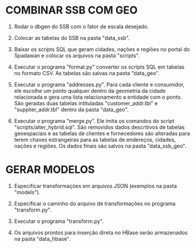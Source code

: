 # COMBINAR SSB COM GEO

1. Rodar o dbgen do SSB com o fator de escala desejado.

2. Colocar as tabelas do SSB na pasta "data_ssb".

3. Baixar os scripts SQL que geram cidades, nações e regiões no portal do Spadawan e colocar os arquivos na pasta "scripts".

4. Executar o programa "format.py" converter os scripts SQL em tabelas no formato CSV. As tabelas são salvas na pasta "data_geo".

5. Executar o programa "addresses.py". Para cada cliente e consumidor, ele escolhe um ponto qualquer dentro da geometria da cidade relacionada e gera uma lista relacionamento a entidade com o ponto. São geradas duas tabelas intituladas "customer_addr.tbl" e "supplier_addr.tbl" dentro da pasta "data_geo".

6. Executar o programa "merge.py". Ele imita os comandos do script "scripts/alter_hybrid.sql". São removidos dados descritivos de tabelas geoespaciais e as tabelas de clientes e fornecedores são alteradas para terem chaves estrangeiras para as tabelas de endereços, cidades, nações e regiões. Os dados finais são salvos na pasta "data_ssb_geo".

# GERAR MODELOS

1. Especificar transformações em arquivos JSON (exemplos na pasta "models").

2. Especificar o caminho do arquivo de transformações no programa "transform.py".

3. Executar o programa "transform.py".

4. Os arquivos prontos para inserção direta no HBase serão armazenados na pasta "data_hbase".
